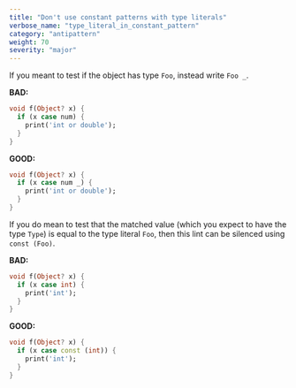 ```yaml
---
title: "Don't use constant patterns with type literals"
verbose_name: "type_literal_in_constant_pattern"
category: "antipattern"
weight: 70
severity: "major"
---
```

If you meant to test if the object has type `Foo`, instead write `Foo _`.

**BAD:**
```dart
void f(Object? x) {
  if (x case num) {
    print('int or double');
  }
}
```

**GOOD:**
```dart
void f(Object? x) {
  if (x case num _) {
    print('int or double');
  }
}
```

If you do mean to test that the matched value (which you expect to have the
type `Type`) is equal to the type literal `Foo`, then this lint can be
silenced using `const (Foo)`.

**BAD:**
```dart
void f(Object? x) {
  if (x case int) {
    print('int');
  }
}
```

**GOOD:**
```dart
void f(Object? x) {
  if (x case const (int)) {
    print('int');
  }
}
```

